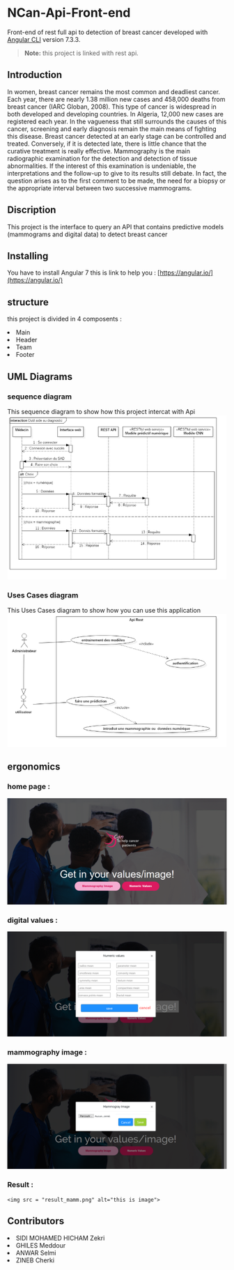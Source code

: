
#  NCan-Api-Front-end

Front-end of rest full api to detection of breast cancer developed with  [Angular CLI](https://github.com/angular/angular-cli) version 7.3.3.
> **Note:** this project is linked with rest api.
## Introduction
In women, breast cancer remains the most common and deadliest cancer. Each year, there are nearly 1.38 million new cases and 458,000 deaths from breast cancer (IARC Globan, 2008). This type of cancer is widespread in both developed and developing countries. In Algeria, 12,000 new cases are registered each year.
In the vagueness that still surrounds the causes of this cancer, screening and early diagnosis remain the main means of fighting this disease. Breast cancer detected at an early stage can be controlled and treated. Conversely, if it is detected late, there is little chance that the curative treatment is really effective.
Mammography is the main radiographic examination for the detection and detection of tissue abnormalities. If the interest of this examination is undeniable, the interpretations and the follow-up to give to its results still debate. In fact, the question arises as to the first comment to be made, the need for a biopsy or the appropriate interval between two successive mammograms.
## Discription 
  
This project is the interface to query an API that contains predictive models (mammograms and digital data) to detect breast cancer

## Installing
You have to install Angular 7  this is link to help you : 
[https://angular.io/](https://angular.io/)

## structure
this project is divided in 4 composents :
<lu>
<li> Main</li>
<li> Header</li>
<li> Team</li>
<li> Footer</li>
</lu>

## UML Diagrams
### sequence diagram

This sequence diagram to show how this project intercat with Api
<img src = "seq.png" alt="this is image">

### Uses Cases diagram
This Uses Cases   diagram to show how you can use this application 
<img src = "cas.png" alt="this is image">

##  ergonomics
### home page : 
<img src = "interface.png" alt="this is image">

### digital values : 
<img src = "input_numeric.png" alt="this is image">

### mammography image : 
<img src = "input_image.png" alt="this is image">

### Result : 
	<img src = "result_mamm.png" alt="this is image">



## Contributors
<lu>
<li> SIDI MOHAMED HICHAM Zekri</li>
<li> GHILES Meddour</li>
<li> ANWAR Selmi</li>
<li> ZINEB Cherki</li>
</lu>

